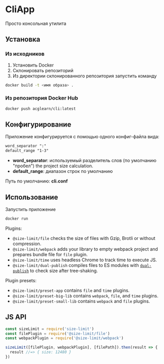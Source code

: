 # CliApp
Просто консольная утилита
## Установка

### Из исходников

1. Установить Docker
2. Склонировать репозиторий
3. Из директории склонированного репозитория запустить команду

```sh
docker build -t <имя образа> .
```

### Из репозитория Docker Hub
```sh
docker push acglearn/cli:latest 
```

## Конфигурирование

Приложение конфигурируется с помощью одного конфиг-файла вида:
```txt
word_separator ":"
default_range "1-3"
```

* **word_separator**: используемый разделитель слов (по умолчанию "пробел")
  the project size calculation.
* **default_range**: диапазон строк по умолчанию

Путь по умолчанию: **cli.conf**


## Использование

Запустить приложение 

```sh
docker run 
```
Plugins:

* `@size-limit/file` checks the size of files with Gzip, Brotli
  or without compression.
* `@size-limit/webpack` adds your library to empty webpack project
  and prepares bundle file for `file` plugin.
* `@size-limit/time` uses headless Chrome to track time to execute JS.
* `@size-limit/dual-publish` compiles files to ES modules with [`dual-publish`]
  to check size after tree-shaking.

Plugin presets:

* `@size-limit/preset-app` contains `file` and `time` plugins.
* `@size-limit/preset-big-lib` contains `webpack`, `file`, and `time` plugins.
* `@size-limit/preset-small-lib` contains `webpack` and `file` plugins.

[`dual-publish`]: https://github.com/ai/dual-publish


## JS API

```js
const sizeLimit = require('size-limit')
const filePlugin = require('@size-limit/file')
const webpackPlugin = require('@size-limit/webpack')

sizeLimit([filePlugin, webpackPlugin], [filePath]).then(result => {
  result //=> { size: 12480 }
})
```
